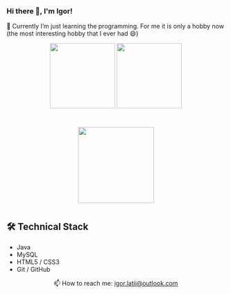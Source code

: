 ### Hi there 👋, I'm Igor!

🌱 Currently I’m just learning the programming. For me it is only a hobby now (the most interesting hobby that I ever had 😄)

<p align='center'>
   <a href="https://github-readme-stats.vercel.app/api?username=IgorLatii&show_icons=true&count_private=true">
       <img height=150 src="https://github-readme-stats.vercel.app/api?username=IgorLatii&show_icons=true&count_private=true"/></a>
   <a href="https://github.com/IgorLatii/github-readme-stats">
       <img height=150 src="https://github-readme-stats.vercel.app/api/top-langs/?username=IgorLatii&layout=compact"/></a>
</p>

<div align="center" style="margin: 40px 0">
   <a href="https://github.com/IgorLatii/github-profile-views-counter">
       <img width="175px" src="https://komarev.com/ghpvc/?username=IgorLatii&color=DE002D">
   </a>
</div>

## 🛠 Technical Stack
*   Java
*   MySQL
*   HTML5 / CSS3
*   Git / GitHub

<p align='center'>
   📫 How to reach me: <a href='mailto:igor.latii@outlook.com'>igor.latii@outlook.com</a>
</p>
